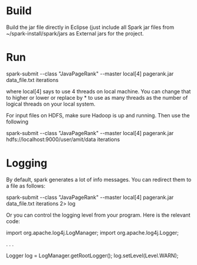 
Build
=====

Build the jar file directly in Eclipse (just include all Spark jar files from
~/spark-install/spark/jars as External jars for the project.

Run
===

spark-submit --class "JavaPageRank" --master local[4] pagerank.jar data_file.txt iterations

where local[4] says to use 4 threads on local machine. You can change that to higher or lower
or replace by * to use as many threads as the number of logical threads on your local system.

For input files on HDFS, make sure Hadoop is up and running. Then use the following 

spark-submit --class "JavaPageRank" --master local[4] pagerank.jar hdfs://localhost:9000/user/amit/data iterations


Logging
=======

By default, spark generates a lot of info messages. You can redirect them to a file as follows:

spark-submit --class "JavaPageRank" --master local[4]  pagerank.jar data_file.txt iterations  2> log

Or you can control the logging level from your program. Here is the relevant code:

import org.apache.log4j.LogManager;
import org.apache.log4j.Logger;

. . .

Logger log = LogManager.getRootLogger();
log.setLevel(Level.WARN);

